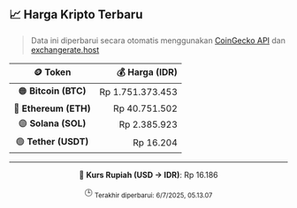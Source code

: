 

<!-- HARGA_KRIPTO -->
## 📈 Harga Kripto Terbaru

> Data ini diperbarui secara otomatis menggunakan [CoinGecko API](https://www.coingecko.com/) dan [exchangerate.host](https://exchangerate.host/)

<div align="center">

| 🪙 Token | 💰 Harga (IDR) |
|:------:|---------------:|
| 🟠 **Bitcoin (BTC)**   | Rp 1.751.373.453 |
| 🔵 **Ethereum (ETH)**  | Rp 40.751.502 |
| 🟣 **Solana (SOL)**    | Rp 2.385.923 |
| 🟢 **Tether (USDT)**   | Rp 16.204 |

---

💱 **Kurs Rupiah (USD → IDR)**: Rp 16.186

🕒 <sub>Terakhir diperbarui: 6/7/2025, 05.13.07</sub>

</div>
<!-- /HARGA_KRIPTO -->